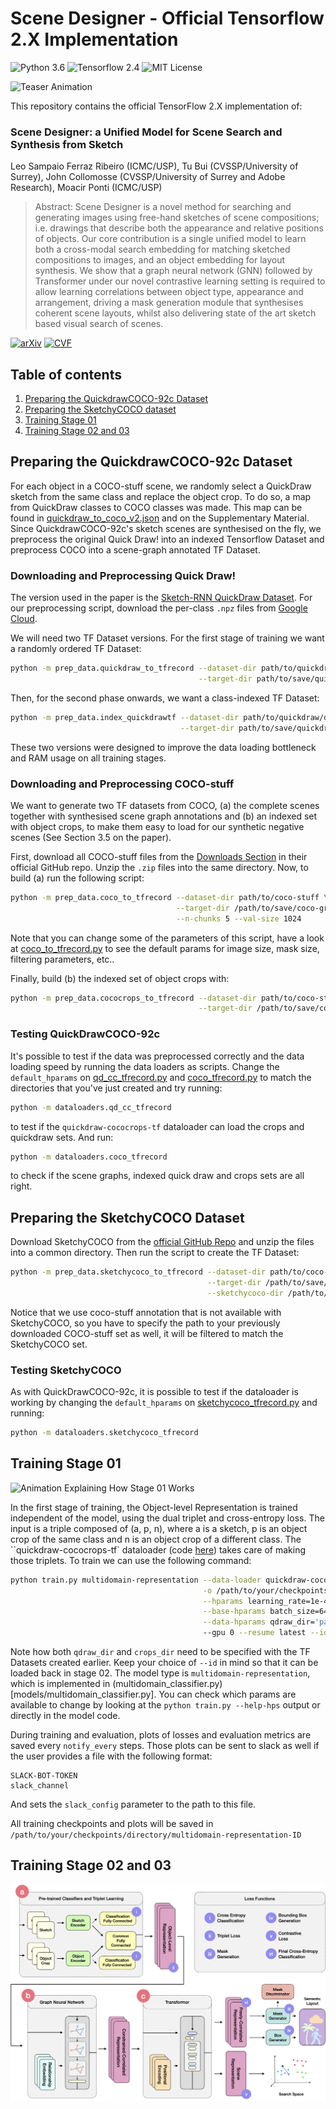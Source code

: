 Scene Designer - Official Tensorflow 2.X Implementation
========================================================

![Python 3.6](https://img.shields.io/badge/python-3.6-green) ![Tensorflow 2.4](https://img.shields.io/badge/tensorflow-2.4-green) ![MIT License](https://img.shields.io/badge/licence-MIT-green)

![Teaser Animation](docs/SceneDesignerTeaser_crop.gif)

This repository contains the official TensorFlow 2.X implementation of:

### Scene Designer: a Unified Model for Scene Search and Synthesis from Sketch
Leo Sampaio Ferraz Ribeiro (ICMC/USP), Tu Bui (CVSSP/University of Surrey), John Collomosse (CVSSP/University of Surrey and Adobe Research), Moacir Ponti (ICMC/USP)

> Abstract: Scene Designer is a novel method for searching and generating images using free-hand sketches of scene compositions; i.e. drawings that describe both the appearance and relative positions of objects. Our core contribution is a single unified model to learn both a cross-modal search embedding for matching sketched compositions to images, and an object embedding for layout synthesis. We show that a graph neural network (GNN) followed by Transformer under our novel contrastive learning setting is required to allow learning correlations between object type, appearance and arrangement, driving a mask generation module that synthesises coherent scene layouts, whilst also delivering state of the art sketch based visual search of scenes.

[![arXiv](https://img.shields.io/badge/arXiv-1234.56789-b31b1b.svg)](https://arxiv.org/abs/1234.56789) [![CVF](https://img.shields.io/badge/CVF-ICCV%20Workshop-blue)]()

## Table of contents
1. [Preparing the QuickdrawCOCO-92c Dataset](#qdcoco)
2. [Preparing the SketchyCOCO dataset](#scoco)
3. [Training Stage 01](#stage01)
4. [Training Stage 02 and 03](#stage02)

## Preparing the QuickdrawCOCO-92c Dataset <a name="qdcoco"></a>

For each object in a COCO-stuff scene, we randomly select a QuickDraw sketch from the same class and replace the object crop. To do so, a map from QuickDraw classes to COCO classes was made. This map can be found in [quickdraw_to_coco_v2.json](prep_data/quickdraw/quickdraw_to_coco_v2.json) and on the Supplementary Material. Since QuickdrawCOCO-92c's sketch scenes are synthesised on the fly, we preprocess the original Quick Draw! into an indexed Tensorflow Dataset and preprocess COCO into a scene-graph annotated TF Dataset. 

### Downloading and Preprocessing Quick Draw!

The version used in the paper is the [Sketch-RNN QuickDraw Dataset](https://github.com/googlecreativelab/quickdraw-dataset#sketch-rnn-quickdraw-dataset). For our preprocessing script, download the per-class `.npz` files from [Google Cloud](https://console.cloud.google.com/storage/browser/quickdraw_dataset/sketchrnn).

We will need two TF Dataset versions. For the first stage of training we want a randomly ordered TF Dataset:
```bash
python -m prep_data.quickdraw_to_tfrecord --dataset-dir path/to/quickdraw/download \
                                          --target-dir path/to/save/quickdraw-tf
```

Then, for the second phase onwards, we want a class-indexed TF Dataset:

```bash
python -m prep_data.index_quickdrawtf --dataset-dir path/to/quickdraw/download \
                                      --target-dir path/to/save/quickdraw-indexed
```

These two versions were designed to improve the data loading bottleneck and RAM usage on all training stages.

### Downloading and Preprocessing COCO-stuff

We want to generate two TF datasets from COCO, (a) the complete scenes together with synthesised scene graph annotations and (b) an indexed set with object crops, to make them easy to load for our synthetic negative scenes (See Section 3.5 on the paper).

First, download all COCO-stuff files from the [Downloads Section](https://github.com/nightrome/cocostuff#downloads) in their official GitHub repo. Unzip the `.zip` files into the same directory. Now, to build (a) run the following script:

```bash
python -m prep_data.coco_to_tfrecord --dataset-dir path/to/coco-stuff \
                                     --target-dir /path/to/save/coco-graphs \
                                     --n-chunks 5 --val-size 1024
```

Note that you can change some of the parameters of this script, have a look at [coco_to_tfrecord.py](prep_data/coco_to_tfrecord.py) to see the default params for image size, mask size, filtering parameters, etc..

Finally, build (b) the indexed set of object crops with:

```bash
python -m prep_data.cococrops_to_tfrecord --dataset-dir path/to/coco-stuff \
                                          --target-dir /path/to/save/coco-crops
```

### Testing QuickDrawCOCO-92c

It's possible to test if the data was preprocessed correctly and the data loading speed by running the data loaders as scripts. Change the `default_hparams` on [qd_cc_tfrecord.py](dataloaders/qd_cc_tfrecord.py) and [coco_tfrecord.py](dataloaders/coco_tfrecord.py) to match the directories that you've just created and try running:

```bash
python -m dataloaders.qd_cc_tfrecord
```

to test if the `quickdraw-cococrops-tf` dataloader can load the crops and quickdraw sets. And run:

```bash
python -m dataloaders.coco_tfrecord
```

to check if the scene graphs, indexed quick draw and crops sets are all right.

## Preparing the SketchyCOCO Dataset <a name="scoco"></a>

Download SketchyCOCO from the [official GitHub Repo](https://github.com/sysu-imsl/SketchyCOCO#google-drive-hosting) and unzip the files into a common directory. Then run the script to create the TF Dataset:

```bash
python -m prep_data.sketchycoco_to_tfrecord --dataset-dir path/to/coco-stuff \
                                            --target-dir /path/to/save/coco-crops \
                                            --sketchycoco-dir /path/to/sketchycoco
```

Notice that we use coco-stuff annotation that is not available with SketchyCOCO, so you have to specify the path to your previously downloaded COCO-stuff set as well, it will be filtered to match the SketchyCOCO set.

### Testing SketchyCOCO

As with QuickDrawCOCO-92c, it is possible to test if the dataloader is working by changing the `default_hparams` on [sketchycoco_tfrecord.py](dataloaders/sketchycoco_tfrecord.py) and running:

```bash
python -m dataloaders.sketchycoco_tfrecord
```

## Training Stage 01 <a name="stage01"></a>

![Animation Explaining How Stage 01 Works](docs/SD_Stage01.gif)

In the first stage of training, the Object-level Representation is trained independent of the model, using the dual triplet and cross-entropy loss. The input is a triple composed of (a, p, n), where a is a sketch, p is an object crop of the same class and n is an object crop of a different class. The ``quickdraw-cococrops-tf` dataloader (code [here](dataloaders/qd_cc_tfrecord.py)) takes care of making those triplets. To train we can use the following command:

```bash
python train.py multidomain-representation --data-loader quickdraw-cococrops-tf \
                                           -o /path/to/your/checkpoints/directory \
                                           --hparams learning_rate=1e-4 \
                                           --base-hparams batch_size=64,log_every=5,notify_every=20000,save_every=10000,safety_save=2000,iterations=100000,goal="First Stage of Scene Designer",slack_config='token.secret' \
                                           --data-hparams qdraw_dir='path/to/quickdraw-tf',crops_dir='/path/to/coco-crops'
                                           --gpu 0 --resume latest --id 01
```

Note how both `qdraw_dir` and `crops_dir` need to be specified with the TF Datasets created earlier. Keep your choice of `--id` in mind so that it can be loaded back in stage 02. The model type is `multidomain-representation`, which is implemented in (multidomain_classifier.py)[models/multidomain_classifier.py]. You can check which params are available to change by looking at the `python train.py --help-hps` output or directly in the model code.

During training and evaluation, plots of losses and evaluation metrics are saved every `notify_every` steps. Those plots can be sent to slack as well if the user provides a file with the following format:

```
SLACK-BOT-TOKEN
slack_channel
```

And sets the `slack_config` parameter to the path to this file.

All training checkpoints and plots will be saved in `/path/to/your/checkpoints/directory/multidomain-representation-ID`

## Training Stage 02 and 03 <a name="stage02"></a>

![Full Model Diagram](docs/SD_FullModel.png)

